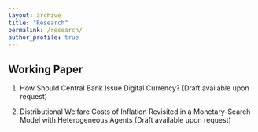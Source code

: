 ```yaml
---
layout: archive
title: "Research"
permalink: /research/
author_profile: true
---
```


<!-- {% include base_path %} -->

Working Paper
-----
1. How Should Central Bank Issue Digital Currency? (Draft available upon request)

2. Distributional Welfare Costs of Inflation Revisited in a Monetary-Search Model with Heterogeneous Agents (Draft available upon request)